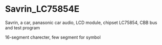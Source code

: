 # Savrin_LC75854E
 Savrin, a car, panasonic car audio, LCD module, chipset LC75854, CBB bus and test program
 
 16-segment charecter, few segment for symbol
